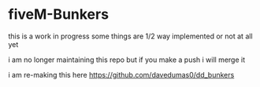 # fiveM-Bunkers
this is a work in progress some things are 1/2 way implemented or not at all yet


i am no longer maintaining this repo but if you make a push i will merge it


i am re-making this here 
https://github.com/davedumas0/dd_bunkers
